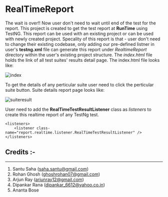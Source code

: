 # RealTimeReport
The wait is over!! Now user don't need to wait until end of the test for the report. This project is created to get the test report at **RunTime** using TestNG. This report can be used with an existing project or can be used with newly created project. Specality of this report is that - user don't need to change their existing codebase, only adding our pre-defined listner in user's **testng.xml** file can generate this report under *RealtimeReport* directory within the user's existing project structure. The *index.html* file holds the link of all test suites' results detail page.
The index.html file looks like: 

![index](https://cloud.githubusercontent.com/assets/20871486/19214672/a7616c46-8da6-11e6-9495-082eb0989002.jpg)

To get the details of any perticular suite user need to click the perticular suite button. Suite details report page looks like: 

![suiteresult](https://cloud.githubusercontent.com/assets/20871486/19214673/a7c419e0-8da6-11e6-8079-6c3b9d536b6c.png)

User need to add the **RealTimeTestResultListener** class as *listeners* to create this realtime report of any TestNg test.

	<listeners>
		<listener class-name="report.realtime.listener.RealTimeTestResultListener" />
	</listeners>

Credits :-
--------------------------------
--------------------------------
1. Santu Saha (saha.santu@gmail.com)
2. Rohan Ghosh (ghoshrohan07@gmail.com)
3. Arjun Ray (arjunray12@gmail.com)
4. Dipankar Rana (dipankar_6612@yahoo.co.in)
5. Ananta Bose
